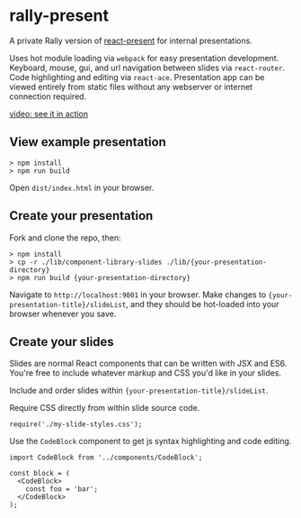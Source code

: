 # rally-present

A private Rally version of [react-present](https://github.com/limscoder/react-present) for internal presentations.

Uses hot module loading via `webpack` for easy presentation development. Keyboard, mouse, gui, and url navigation between slides via `react-router`. Code highlighting and editing via `react-ace`. Presentation app can be viewed entirely from static files without any webserver or internet connection required.

[video: see it in action](https://www.youtube.com/watch?v=nQo0EdHNjto)

## View example presentation

    > npm install
    > npm run build

Open `dist/index.html` in your browser.

## Create your presentation

Fork and clone the repo, then:

    > npm install
    > cp -r ./lib/component-library-slides ./lib/{your-presentation-directory}
    > npm run build {your-presentation-directory}

Navigate to `http://localhost:9001` in your browser. Make changes to `{your-presentation-title}/slideList`, and they should be hot-loaded into your browser whenever you save.

## Create your slides

Slides are normal React components that can be written with JSX and ES6. You're free to include whatever markup and CSS you'd like in your slides.

Include and order slides within `{your-presentation-title}/slideList`.

Require CSS directly from within slide source code.

    require('./my-slide-styles.css');

Use the `CodeBlock` component to get js syntax highlighting and code editing.

    import CodeBlock from '../components/CodeBlock';

    const block = (
      <CodeBlock>
        const foo = 'bar';
      </CodeBlock>
    );
